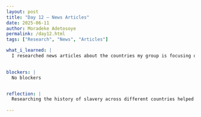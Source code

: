 ```yaml
---
layout: post
title: "Day 12 – News Articles"
date: 2025-06-11
author: Moradeke Adetosoye
permalink: /day12.html
tags: ["Research", "News", "Articles"]

what_i_learned: |
  I researched news articles about the countries my group is focusing on for our project today. I looked into events and conditions before slavery, during slavery, and after slavery to understand the historical context and long-term effects. I compiled all the information into a single document, which will help us compare different timelines and patterns across regions. This research gave me a better understanding of how slavery shaped social, economic, and political systems in each country.  

  
blockers: |
  No blockers


reflection: |
  Researching the history of slavery across different countries helped me see how deeply it has shaped each society. Reading about the periods before, during, and after slavery showed me how patterns of exploitation, resistance, and recovery differ from place to place. It was challenging to find accurate and balanced sources, but organizing everything into one document made the information clearer. This step helped me connect the past to current issues and prepared me to contribute more effectively to my group’s project.
  
---
```


